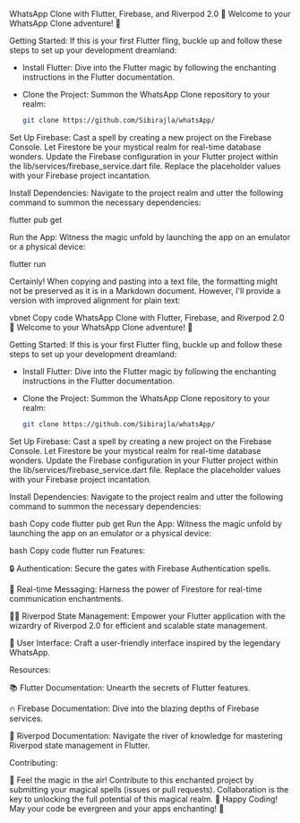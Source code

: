 WhatsApp Clone with Flutter, Firebase, and Riverpod 2.0
🌟 Welcome to your WhatsApp Clone adventure! 🌟

Getting Started:
If this is your first Flutter fling, buckle up and follow these steps to set up your development dreamland:

- Install Flutter: Dive into the Flutter magic by following the enchanting instructions in the Flutter documentation.
  
- Clone the Project: Summon the WhatsApp Clone repository to your realm:
  ```bash
  git clone https://github.com/Sibirajla/whatsApp/

Set Up Firebase: Cast a spell by creating a new project on the Firebase Console. Let Firestore be your mystical realm for real-time database wonders. Update the Firebase configuration in your Flutter project within the lib/services/firebase_service.dart file. Replace the placeholder values with your Firebase project incantation.

Install Dependencies: Navigate to the project realm and utter the following command to summon the necessary dependencies:

flutter pub get

Run the App: Witness the magic unfold by launching the app on an emulator or a physical device:

flutter run


Certainly! When copying and pasting into a text file, the formatting might not be preserved as it is in a Markdown document. However, I'll provide a version with improved alignment for plain text:

vbnet
Copy code
WhatsApp Clone with Flutter, Firebase, and Riverpod 2.0
🌟 Welcome to your WhatsApp Clone adventure! 🌟

Getting Started:
If this is your first Flutter fling, buckle up and follow these steps to set up your development dreamland:

- Install Flutter: Dive into the Flutter magic by following the enchanting instructions in the Flutter documentation.
  
- Clone the Project: Summon the WhatsApp Clone repository to your realm:
  ```bash
  git clone https://github.com/Sibirajla/whatsApp/
Set Up Firebase: Cast a spell by creating a new project on the Firebase Console. Let Firestore be your mystical realm for real-time database wonders. Update the Firebase configuration in your Flutter project within the lib/services/firebase_service.dart file. Replace the placeholder values with your Firebase project incantation.

Install Dependencies: Navigate to the project realm and utter the following command to summon the necessary dependencies:

bash
Copy code
flutter pub get
Run the App: Witness the magic unfold by launching the app on an emulator or a physical device:

bash
Copy code
flutter run
Features:

🔒 Authentication: Secure the gates with Firebase Authentication spells.

🚀 Real-time Messaging: Harness the power of Firestore for real-time communication enchantments.

🧙‍♂️ Riverpod State Management: Empower your Flutter application with the wizardry of Riverpod 2.0 for efficient and scalable state management.

🎨 User Interface: Craft a user-friendly interface inspired by the legendary WhatsApp.

Resources:

📚 Flutter Documentation: Unearth the secrets of Flutter features.

🔥 Firebase Documentation: Dive into the blazing depths of Firebase services.

🌊 Riverpod Documentation: Navigate the river of knowledge for mastering Riverpod state management in Flutter.

Contributing:

🌈 Feel the magic in the air! Contribute to this enchanted project by submitting your magical spells (issues or pull requests). Collaboration is the key to unlocking the full potential of this magical realm.
🚀 Happy Coding! May your code be evergreen and your apps enchanting! 🌟
